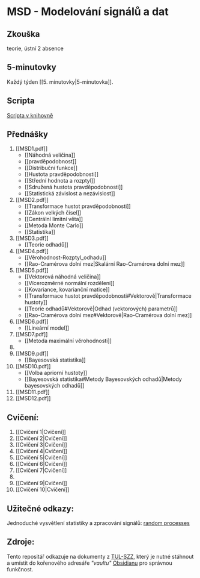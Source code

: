 # MSD - Modelování signálů a dat
## Zkouška 
teorie, ústní
2 absence

## 5-minutovky
Každý týden [[5. minutovky|5-minutovka]].

## Scripta
[Scripta v knihovně](https://knihovna-opac.tul.cz/records/dadfa210-84b1-48ea-95a1-4cfc3f4c42fb)

## Přednášky
1. [[MSD1.pdf]] 
	- [[Náhodná veličina]] 
	- [[pravděpodobnost]] 
	- [[Distribuční funkce]] 
	- [[Hustota pravděpodobnosti]]
	- [[Střední hodnota a rozptyl]]
	- [[Sdružená hustota pravděpodobnosti]]
	- [[Statistická závislost a nezávislost]]
2. [[MSD2.pdf]]
	- [[Transformace hustot pravděpodobnosti]]
	- [[Zákon velkých čísel]]
	- [[Centrální limitní věta]]
	- [[Metoda Monte Carlo]]
	- [[Statistika]]
3. [[MSD3.pdf]]
	- [[Teorie odhadů]]
4. [[MSD4.pdf]]
	- [[Věrohodnost-Rozptyl_odhadu]]
	- [[Rao-Cramérova dolní mez|Skalární Rao-Cramérova dolní mez]]
5. [[MSD5.pdf]]
	- [[Vektorová náhodná veličina]]
	- [[Vícerozměrné normální rozdělení]]
	- [[Kovariance, kovarianční matice]]
	- [[Transformace hustot pravděpodobnosti#Vektorově|Transformace hustoty]]
	- [[Teorie odhadů#Vektorově|Odhad (vektorových) parametrů]]
	- [[Rao-Cramérova dolní mez#Vektorově|Rao-Cramérova dolní mez]]
6. [[MSD6.pdf]]
	- [[Lineární model]] 
7. [[MSD7.pdf]]
	-  [[Metoda maximální věrohodnosti]]
8. 
9. [[MSD9.pdf]]
	- [[Bayesovská statistika]]
10. [[MSD10.pdf]]
	-  [[Volba apriorní hustoty]]
	-  [[Bayesovská statistika#Metody Bayesovských odhadů|Metody bayesovských odhadů]]
11. [[MSD11.pdf]]
12. [[MSD12.pdf]]

## Cvičení:
1. [[Cvičení 1|Cvičení]]
2. [[Cvičení 2|Cvičení]]
3. [[Cvičení 3|Cvičení]]
4. [[Cvičení 4|Cvičení]]
5. [[Cvičení 5|Cvičení]]
6. [[Cvičení 6|Cvičení]]
7. [[Cvičení 7|Cvičení]]
8. 
9.  [[Cvičení 9|Cvičení]]
10. [[Cvičení 10|Cvičení]]


## Užitečné odkazy:
Jednoduché vysvětlení statistiky a zpracování signálů: [random processes](https://www.probabilitycourse.com)

## Zdroje:
Tento repositář odkazuje na dokumenty z [TUL-SZZ](https://github.com/elPytel/TUL-SZZ), který je nutné stáhnout a umístit do kořenového adresáře *"vaultu"* [Obsidianu](https://obsidian.md/) pro správnou funkčnost. 